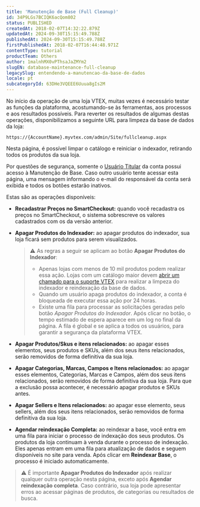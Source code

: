 ```yaml
---
title: 'Manutenção de Base (Full Cleanup)'
id: 34P9LGs7BCIQK6acQom802
status: PUBLISHED
createdAt: 2018-02-07T14:32:22.879Z
updatedAt: 2024-09-30T15:15:49.788Z
publishedAt: 2024-09-30T15:15:49.788Z
firstPublishedAt: 2018-02-07T16:44:48.971Z
contentType: tutorial
productTeam: Others
author: 1malnhMX0vPThsaJaZMYm2
slugEN: database-maintenance-full-cleanup
legacySlug: entendendo-a-manutencao-da-base-de-dados
locale: pt
subcategoryId: 63DHe3VQEEE6Uuua8gIs2M
---
```


No início da operação de uma loja VTEX, muitas vezes é necessário testar as funções da plataforma, acostumando-se às ferramentas, aos processos e aos resultados possíveis. Para reverter os resultados de algumas destas operações, disponibilizamos a seguinte URL para limpeza da base de dados da loja:

`https://{AccountName}.myvtex.com/admin/Site/fullcleanup.aspx`

Nesta página, é possível limpar o catálogo e reiniciar o indexador, retirando todos os produtos da sua loja.

Por questões de segurança, somente o [Usuário Titular](https://help.vtex.com/pt/tutorial/o-que-e-o-usuario-master--3oPr7YuIkEYqUGmEqIMSEy) da conta possui acesso à Manutenção de Base. Caso outro usuário tente acessar esta página, uma mensagem informando o e-mail do responsável da conta será exibida e todos os botões estarão inativos.

Estas são as operações disponíveis:

- __Recadastrar Preços no SmartCheckout:__ quando você recadastra os preços no SmartCheckout, o sistema sobrescreve os valores cadastrados com os da versão anterior.

- __Apagar Produtos do Indexador:__ ao apagar produtos do indexador, sua loja ficará sem produtos para serem visualizados.

  > ⚠️ As regras a seguir se aplicam ao botão **Apagar Produtos do Indexador**: <ul> <li>Apenas lojas com menos de 10 mil produtos podem realizar essa ação. Lojas com um catálogo maior devem [abrir um chamado para o suporte VTEX](https://help.vtex.com/pt/tutorial/abrir-chamados-para-o-suporte-vtex--16yOEqpO32UQYygSmMSSAM) para realizar a limpeza do indexador e reindexação da base de dados.</li> <li>Quando um usuário apaga produtos do indexador, a conta é bloqueada de executar essa ação por 24 horas.</li> <li>Existe uma fila para processar as solicitações geradas pelo botão *Apagar Produtos do Indexador*. Após clicar no botão, o tempo estimado de espera aparece em um log no final da página. A fila é global e se aplica a todos os usuários, para garantir a segurança da plataforma VTEX.</li></ul>

- __Apagar Produtos/Skus e itens relacionados:__ ao apagar esses elementos, seus produtos e SKUs, além dos seus itens relacionados, serão removidos de forma definitiva da sua loja.

- __Apagar Categorias, Marcas, Campos e Itens relacionados:__ ao apagar esses elementos, Categorias, Marcas e Campos, além dos seus itens relacionados, serão removidos de forma definitiva da sua loja. Para que a exclusão possa acontecer, é necessário apagar produtos e SKUs antes. 

- __Apagar Sellers e Itens relacionados:__ ao apagar esse elemento, seus sellers, além dos seus itens relacionados, serão removidos de forma definitiva da sua loja.

- __Agendar reindexação Completa:__ ao reindexar a base, você entra em uma fila para iniciar o processo de indexação dos seus produtos. Os produtos da loja continuam à venda durante o processo de indexação. Eles apenas entram em uma fila para atualização de dados e seguem disponíveis no site para venda. Após clicar em __Reindexar Base__, o processo é iniciado automaticamente.

> ⚠️ É importante **Apagar Produtos do Indexador** após realizar qualquer outra operação nesta página, exceto após **Agendar reindexação completa**. Caso contrário, sua loja pode apresentar erros ao acessar páginas de produtos, de categorias ou resultados de busca.
